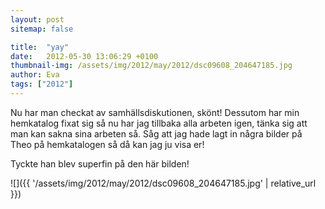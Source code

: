 ```yaml
---
layout: post
sitemap: false

title:  "yay"
date:   2012-05-30 13:06:29 +0100
thumbnail-img: /assets/img/2012/may/2012/dsc09608_204647185.jpg
author: Eva
tags: ["2012"]
---
```


Nu har man checkat av samhällsdiskutionen, skönt! Dessutom har min hemkatalog fixat sig så nu har jag tillbaka alla arbeten igen, tänka sig att man kan sakna sina arbeten så. Såg att jag hade lagt in några bilder på Theo på hemkatalogen så då kan jag ju visa er!






Tyckte han blev superfin på den här bilden!

![]({{ '/assets/img/2012/may/2012/dsc09608_204647185.jpg'  | relative_url }})


